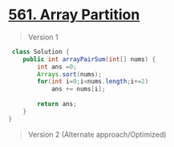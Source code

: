 # [561. Array Partition](https://leetcode.com/problems/array-partition/)
> Version 1
```java
 class Solution {
    public int arrayPairSum(int[] nums) {
        int ans =0;
        Arrays.sort(nums);
        for(int i=0;i<nums.length;i+=2)
            ans += nums[i];    
              
        return ans;
    }
}
```

> Version 2 (Alternate approach/Optimized)